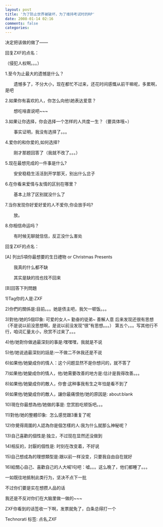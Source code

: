 ```yaml
---
layout: post
title: '为了防止世界被破坏，为了维持考试时的RP'
date: 2008-01-14 02:16
comments: false
categories: 
---
```

    

决定把该做的做了——

回复ZXF的点名：

（侵犯人权啊。。。）

1.至今为止最大的遗憾是什么？

　　遗憾多了，不分大小，现在都忙不过来，还花时间感慨从前干嘛呢，多累啊，是吧

2.如果你有喜欢的人，你怎么向他\她表达爱意？

　　想吃啥直说吧~~~

3.如果让你选择，你会选择一个怎样的人共度一生？（要具体哦~）

　　事实证明，我没有选择了。。。

4.爱你的和你爱的,如何选择?

　　刚才那题回答了（我就不改了。。。）

5.现在最想完成的一件事是什么?

　　安安稳稳生活活到开学那天，别出什么岔子

6.在你看来爱情与友情的区别在哪里？

　　基本上除了区别就没什么了

7.当你发现你好爱好爱的人不爱你,你会放手吗?

　　放。

8.你相信命运吗？

　　有时候无聊就信信，反正没什么害处

回复ZXF的点名：

[A] 列出5項你最想要的生日禮物 or Christmas Presents

　　我真的什么都不缺

　　其实是缺的找也找不回来

[B]回答下列問題

1)Tag你的人是:ZXF

2)你們的關係是:目前。。。她是债主吧，我欠一顿饭。。。

3)對他/她的5個印象: 可爱的女人~ 勤奋的徒弟~ 善解人意 后来发现还很有思想（不是说以前没思想啊，是说以前没发现“很”有思想。。。） 第五个。。。写其他行不行，咱词汇量太小，欣赏不过来了。。。

4)他/她對你做過最深刻的事是:嘿嘿嘿，我就是不说

5)他/她说過最深刻的話是:一不做二不休我还是不说

6)如果他/她變成你的情人：这个问题显然不是你想问的，就不答了

7)如果他/她變成你的情人，他/她需要改善的地方是:估计是我得改善。。。

8)如果他/她變成你的敵人，你會:这种事我有生之年怕是看不到了

9)如果他/她變成你的敵人，讓你最痛恨他/她的原因是: about:blank

10)現在你最想為他/她做的事是: 您赏脸吃顿饭吧。。。

11)對他/她的整體印象:  怎么感觉跟3重复了呢

12)你覺得周圍的人認為你是個怎樣的人:我为什么就那么神秘呢？

13)自己喜歡的個性是:独立，不过现在显然还没做到

14)相反的，討厭的個性是: 时刻在改变着，不好说

15)自己想成為的理想類型是:跟以前一样没变，只要我自由自在就好

16)給關心自己、喜歡自己的人大喊1句吧：嘘。。。这么晚了，他们都睡了。。。

一如既往地抵制此类行为，坚决不点下一批

不过你们要是实在想攒人品的话

我还是不反对你们在大脑里做一做的~~~

ZXF你看到的话签收一下啊，发票就免了，白条总得打一个

Technorati 标签: 点名,ZXF
